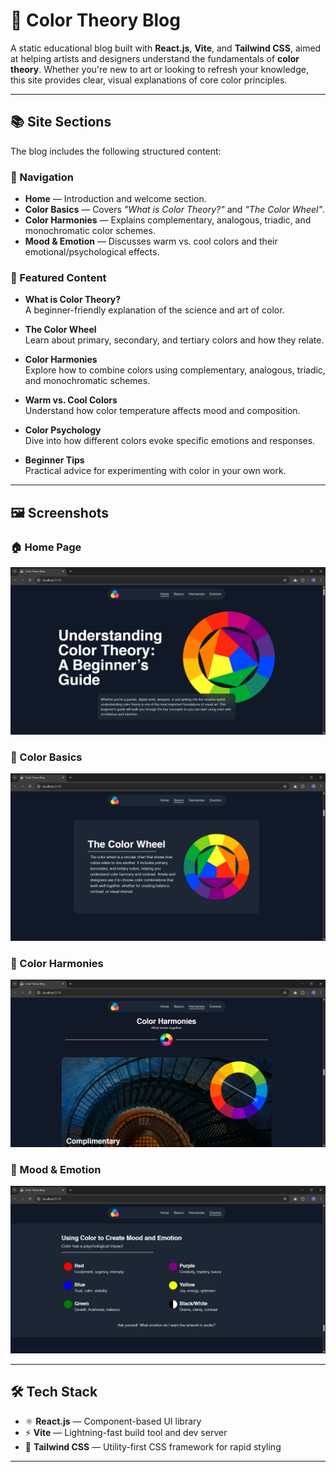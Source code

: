 # 🎨 Color Theory Blog

A static educational blog built with **React.js**, **Vite**, and **Tailwind CSS**, aimed at helping artists and designers understand the fundamentals of **color theory**. Whether you're new to art or looking to refresh your knowledge, this site provides clear, visual explanations of core color principles.
<!-- 
## 🚀 Live Demo

🔗 [View Live Site](https://your-live-site-link.com) -->

---

## 📚 Site Sections

The blog includes the following structured content:

### 🧭 Navigation

- **Home** — Introduction and welcome section.
- **Color Basics** — Covers *"What is Color Theory?"* and *"The Color Wheel"*.
- **Color Harmonies** — Explains complementary, analogous, triadic, and monochromatic color schemes.
- **Mood & Emotion** — Discusses warm vs. cool colors and their emotional/psychological effects.

### 📖 Featured Content

- **What is Color Theory?**  
  A beginner-friendly explanation of the science and art of color.

- **The Color Wheel**  
  Learn about primary, secondary, and tertiary colors and how they relate.

- **Color Harmonies**  
  Explore how to combine colors using complementary, analogous, triadic, and monochromatic schemes.

- **Warm vs. Cool Colors**  
  Understand how color temperature affects mood and composition.

- **Color Psychology**  
  Dive into how different colors evoke specific emotions and responses.

- **Beginner Tips**  
  Practical advice for experimenting with color in your own work.

---

## 🖼️ Screenshots

### 🏠 Home Page
![Home Page](./webScreenshots/home.png)

### 🎡 Color Basics
![Color Basics](./webScreenshots/basics.png)

### 🎨 Color Harmonies
![Color Harmonies](./webScreenshots/harmonies.png)

### 🧠 Mood & Emotion
![Mood and Emotion](./webScreenshots/emotion.png)

---

## 🛠️ Tech Stack

- ⚛️ **React.js** — Component-based UI library
- ⚡ **Vite** — Lightning-fast build tool and dev server
- 🎨 **Tailwind CSS** — Utility-first CSS framework for rapid styling

---

